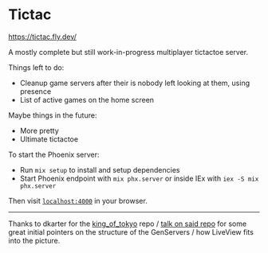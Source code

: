 # Tictac

https://tictac.fly.dev/

A mostly complete but still work-in-progress multiplayer tictactoe server.

Things left to do:

- Cleanup game servers after their is nobody left looking at them, using presence
- List of active games on the home screen

Maybe things in the future:

- More pretty
- Ultimate tictactoe

To start the Phoenix server:

- Run `mix setup` to install and setup dependencies
- Start Phoenix endpoint with `mix phx.server` or inside IEx with `iex -S mix phx.server`

Then visit [`localhost:4000`](http://localhost:4000) in your browser.

---

Thanks to dkarter for the [king_of_tokyo](https://github.com/dkarter/king_of_tokyo) repo / [talk on said repo](https://www.youtube.com/watch?v=0UnLZlMr1Ug) for some great initial pointers on the structure of the GenServers / how LiveView fits into the picture.
